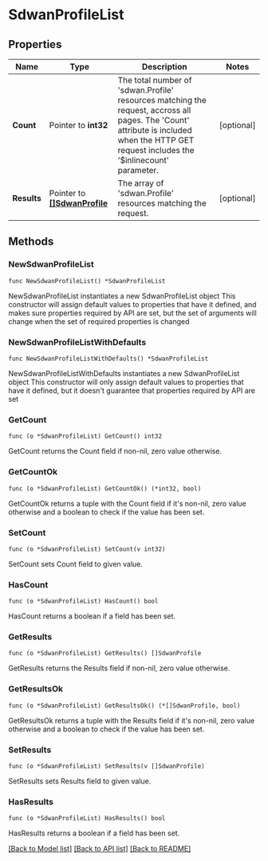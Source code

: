 # SdwanProfileList

## Properties

Name | Type | Description | Notes
------------ | ------------- | ------------- | -------------
**Count** | Pointer to **int32** | The total number of &#39;sdwan.Profile&#39; resources matching the request, accross all pages. The &#39;Count&#39; attribute is included when the HTTP GET request includes the &#39;$inlinecount&#39; parameter. | [optional] 
**Results** | Pointer to [**[]SdwanProfile**](sdwan.Profile.md) | The array of &#39;sdwan.Profile&#39; resources matching the request. | [optional] 

## Methods

### NewSdwanProfileList

`func NewSdwanProfileList() *SdwanProfileList`

NewSdwanProfileList instantiates a new SdwanProfileList object
This constructor will assign default values to properties that have it defined,
and makes sure properties required by API are set, but the set of arguments
will change when the set of required properties is changed

### NewSdwanProfileListWithDefaults

`func NewSdwanProfileListWithDefaults() *SdwanProfileList`

NewSdwanProfileListWithDefaults instantiates a new SdwanProfileList object
This constructor will only assign default values to properties that have it defined,
but it doesn't guarantee that properties required by API are set

### GetCount

`func (o *SdwanProfileList) GetCount() int32`

GetCount returns the Count field if non-nil, zero value otherwise.

### GetCountOk

`func (o *SdwanProfileList) GetCountOk() (*int32, bool)`

GetCountOk returns a tuple with the Count field if it's non-nil, zero value otherwise
and a boolean to check if the value has been set.

### SetCount

`func (o *SdwanProfileList) SetCount(v int32)`

SetCount sets Count field to given value.

### HasCount

`func (o *SdwanProfileList) HasCount() bool`

HasCount returns a boolean if a field has been set.

### GetResults

`func (o *SdwanProfileList) GetResults() []SdwanProfile`

GetResults returns the Results field if non-nil, zero value otherwise.

### GetResultsOk

`func (o *SdwanProfileList) GetResultsOk() (*[]SdwanProfile, bool)`

GetResultsOk returns a tuple with the Results field if it's non-nil, zero value otherwise
and a boolean to check if the value has been set.

### SetResults

`func (o *SdwanProfileList) SetResults(v []SdwanProfile)`

SetResults sets Results field to given value.

### HasResults

`func (o *SdwanProfileList) HasResults() bool`

HasResults returns a boolean if a field has been set.


[[Back to Model list]](../README.md#documentation-for-models) [[Back to API list]](../README.md#documentation-for-api-endpoints) [[Back to README]](../README.md)


